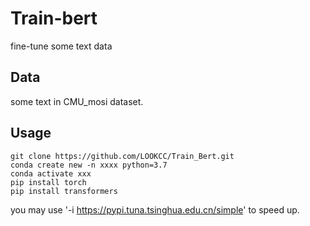 # Train-bert
fine-tune some text data
## Data
some text in CMU\_mosi dataset.
## Usage
```
git clone https://github.com/LOOKCC/Train_Bert.git
conda create new -n xxxx python=3.7
conda activate xxx
pip install torch
pip install transformers
```
you may use '-i https://pypi.tuna.tsinghua.edu.cn/simple' to speed up.
